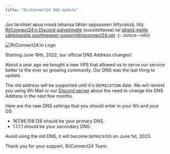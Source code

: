 ```yaml
---
title: "RiiConnect24 DNS Update"
---
```


Jos tarvitset apua missä tahansa tähän oppaaseen liittyvässä, liity [RiiConnect24:n Discord-palvelimelle](https://discord.gg/rc24) (suositeltavaa) tai [ lähetä meille sähköpostia osoitteeseen support@riiconnect24.net](mailto:support@riiconnect24.net).
{: .notice--info}

![RiiConnect24:in Logo](/images/WiiRC24Logo.jpg)

Starting June 16th, 2022, our official DNS Address changes!

About a year ago we bought a new VPS that allowed us to serve our service better to the ever so growing community. Our DNS was the last thing to update.

The old address will be supported until it's `DEPRECATION` date. We will remind you using Wii Mail or our [Discord server](https://discord.gg/rc24) about the need to change the DNS Address in the next few months.

Here are the new DNS settings that you should enter in your Wii and your DS:

- 167.86.108.126 should be your primary DNS.<br>
- 1.1.1.1 should be your secondary DNS.

Avoid using the old DNS, it will become `DEPRECATED` on June 1st, 2023.

Thank you for your support, RiiConnect24 Team.